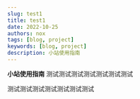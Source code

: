 ```yaml
---
slug: test1
title: test1
date: 2022-10-25
authors: nox
tags: [blog, project]
keywords: [blog, project]
description: 小站使用指南
---
```


**小站使用指南**
测试测试测试测试测试测试测试

测试测试测试测试测试测试测试

<!-- truncate -->
